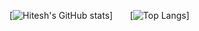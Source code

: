 [![Hitesh's GitHub stats](https://github-readme-stats.vercel.app/api?username=hitesh0209&theme=outrun&show_icons=true)] &nbsp;&nbsp;&nbsp;&nbsp;&nbsp; [![Top Langs](https://github-readme-stats.vercel.app/api/top-langs/?username=hitesh0209&langs_count=5)]





